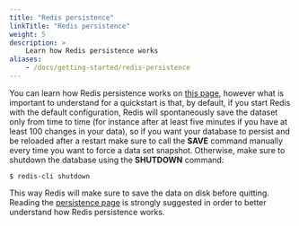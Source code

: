 ```yaml
---
title: "Redis persistence"
linkTitle: "Redis persistence"
weight: 5
description: >
    Learn how Redis persistence works
aliases:
    - /docs/getting-started/redis-persistence
---
```


You can learn how Redis persistence works on [this page](/docs/manual/persistence), however what is important to understand for a quickstart is that, by default, if you start Redis with the default configuration, Redis will spontaneously save the dataset only from time to time (for instance after at least five minutes if you have at least 100 changes in your data), so if you want your database to persist and be reloaded after a restart make sure to call the **SAVE** command manually every time you want to force a data set snapshot. Otherwise, make sure to shutdown the database using the **SHUTDOWN** command:

    $ redis-cli shutdown

This way Redis will make sure to save the data on disk before quitting.
Reading the [persistence page](/docs/manual/persistence) is strongly suggested in order to better understand how Redis persistence works.